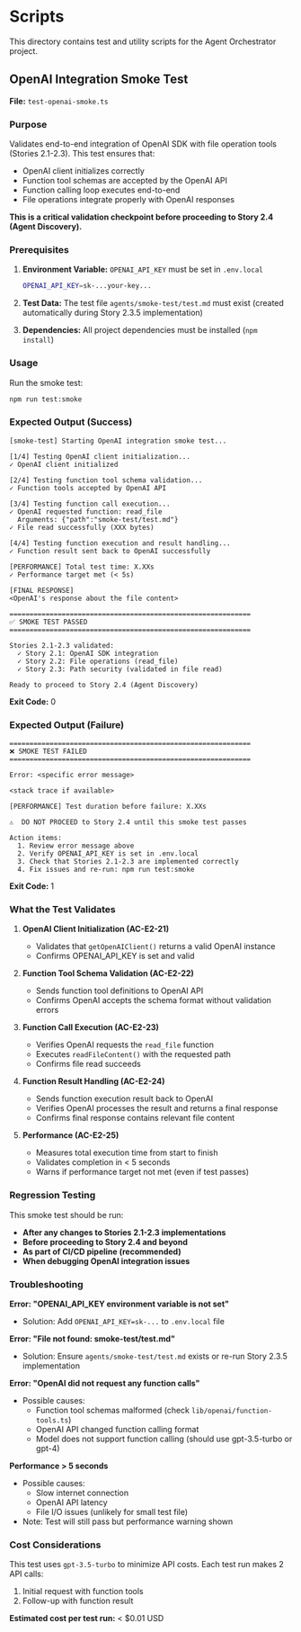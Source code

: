 # Scripts

This directory contains test and utility scripts for the Agent Orchestrator project.

## OpenAI Integration Smoke Test

**File:** `test-openai-smoke.ts`

### Purpose

Validates end-to-end integration of OpenAI SDK with file operation tools (Stories 2.1-2.3). This test ensures that:
- OpenAI client initializes correctly
- Function tool schemas are accepted by the OpenAI API
- Function calling loop executes end-to-end
- File operations integrate properly with OpenAI responses

**This is a critical validation checkpoint before proceeding to Story 2.4 (Agent Discovery).**

### Prerequisites

1. **Environment Variable:** `OPENAI_API_KEY` must be set in `.env.local`
   ```bash
   OPENAI_API_KEY=sk-...your-key...
   ```

2. **Test Data:** The test file `agents/smoke-test/test.md` must exist (created automatically during Story 2.3.5 implementation)

3. **Dependencies:** All project dependencies must be installed (`npm install`)

### Usage

Run the smoke test:
```bash
npm run test:smoke
```

### Expected Output (Success)

```
[smoke-test] Starting OpenAI integration smoke test...

[1/4] Testing OpenAI client initialization...
✓ OpenAI client initialized

[2/4] Testing function tool schema validation...
✓ Function tools accepted by OpenAI API

[3/4] Testing function call execution...
✓ OpenAI requested function: read_file
  Arguments: {"path":"smoke-test/test.md"}
✓ File read successfully (XXX bytes)

[4/4] Testing function execution and result handling...
✓ Function result sent back to OpenAI successfully

[PERFORMANCE] Total test time: X.XXs
✓ Performance target met (< 5s)

[FINAL RESPONSE]
<OpenAI's response about the file content>

============================================================
✅ SMOKE TEST PASSED
============================================================

Stories 2.1-2.3 validated:
  ✓ Story 2.1: OpenAI SDK integration
  ✓ Story 2.2: File operations (read_file)
  ✓ Story 2.3: Path security (validated in file read)

Ready to proceed to Story 2.4 (Agent Discovery)
```

**Exit Code:** 0

### Expected Output (Failure)

```
============================================================
❌ SMOKE TEST FAILED
============================================================

Error: <specific error message>

<stack trace if available>

[PERFORMANCE] Test duration before failure: X.XXs

⚠️  DO NOT PROCEED to Story 2.4 until this smoke test passes

Action items:
  1. Review error message above
  2. Verify OPENAI_API_KEY is set in .env.local
  3. Check that Stories 2.1-2.3 are implemented correctly
  4. Fix issues and re-run: npm run test:smoke
```

**Exit Code:** 1

### What the Test Validates

1. **OpenAI Client Initialization (AC-E2-21)**
   - Validates that `getOpenAIClient()` returns a valid OpenAI instance
   - Confirms OPENAI_API_KEY is set and valid

2. **Function Tool Schema Validation (AC-E2-22)**
   - Sends function tool definitions to OpenAI API
   - Confirms OpenAI accepts the schema format without validation errors

3. **Function Call Execution (AC-E2-23)**
   - Verifies OpenAI requests the `read_file` function
   - Executes `readFileContent()` with the requested path
   - Confirms file read succeeds

4. **Function Result Handling (AC-E2-24)**
   - Sends function execution result back to OpenAI
   - Verifies OpenAI processes the result and returns a final response
   - Confirms final response contains relevant file content

5. **Performance (AC-E2-25)**
   - Measures total execution time from start to finish
   - Validates completion in < 5 seconds
   - Warns if performance target not met (even if test passes)

### Regression Testing

This smoke test should be run:
- **After any changes to Stories 2.1-2.3 implementations**
- **Before proceeding to Story 2.4 and beyond**
- **As part of CI/CD pipeline (recommended)**
- **When debugging OpenAI integration issues**

### Troubleshooting

**Error: "OPENAI_API_KEY environment variable is not set"**
- Solution: Add `OPENAI_API_KEY=sk-...` to `.env.local` file

**Error: "File not found: smoke-test/test.md"**
- Solution: Ensure `agents/smoke-test/test.md` exists or re-run Story 2.3.5 implementation

**Error: "OpenAI did not request any function calls"**
- Possible causes:
  - Function tool schemas malformed (check `lib/openai/function-tools.ts`)
  - OpenAI API changed function calling format
  - Model does not support function calling (should use gpt-3.5-turbo or gpt-4)

**Performance > 5 seconds**
- Possible causes:
  - Slow internet connection
  - OpenAI API latency
  - File I/O issues (unlikely for small test file)
- Note: Test will still pass but performance warning shown

### Cost Considerations

This test uses `gpt-3.5-turbo` to minimize API costs. Each test run makes 2 API calls:
1. Initial request with function tools
2. Follow-up with function result

**Estimated cost per test run:** < $0.01 USD
